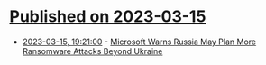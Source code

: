# [Published on 2023-03-15](index.md)

* [2023-03-15, 19:21:00](https://it.slashdot.org/story/23/03/15/1920231/microsoft-warns-russia-may-plan-more-ransomware-attacks-beyond-ukraine?utm_source=rss1.0mainlinkanon&utm_medium=feed) - [Microsoft Warns Russia May Plan More Ransomware Attacks Beyond Ukraine](https://it.slashdot.org/story/23/03/15/1920231/microsoft-warns-russia-may-plan-more-ransomware-attacks-beyond-ukraine?utm_source=rss1.0mainlinkanon&utm_medium=feed)
